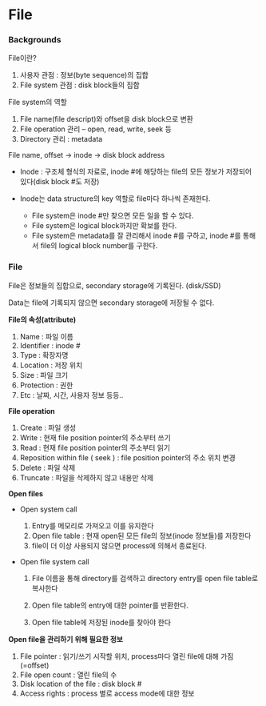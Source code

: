 # File

### Backgrounds

File이란?

1. 사용자 관점 : 정보(byte sequence)의 집합
2. File system 관점 : disk block들의 집합

File system의 역할
1. File name(file descript)와 offset을 disk block으로 변환
2. File operation 관리 – open, read, write, seek 등
3. Directory 관리 : metadata

File name, offset -&gt; inode -&gt; disk block address

- Inode : 구조체 형식의 자료로, inode #에 해당하는 file의 모든 정보가 저장되어 있다(disk block #도 저장)

- Inode는 data structure의 key 역할로 file마다 하나씩 존재한다.
  - File system은 inode #만 찾으면 모든 일을 할 수 있다.
  - File system은 logical block까지만 확보를 한다.
  - File system은 metadata를 잘 관리해서 inode #를 구하고, inode #를 통해서 file의 logical block number를 구한다.

### File

File은 정보들의 집합으로, secondary storage에 기록된다. (disk/SSD)

Data는 file에 기록되지 않으면 secondary storage에 저장될 수 없다.

**File의 속성(attribute)**

1. Name : 파일 이름
2. Identifier : inode #
3. Type : 확장자명
4. Location : 저장 위치
5. Size : 파일 크기
6. Protection : 권한
7. Etc : 날짜, 시간, 사용자 정보 등등..

**File operation**

1. Create : 파일 생성
2. Write : 현재 file position pointer의 주소부터 쓰기
3. Read : 현재 file position pointer의 주소부터 읽기
4. Reposition within file ( seek ) : file position pointer의 주소 위치 변경
5. Delete : 파일 삭제
6. Truncate : 파일을 삭제하지 않고 내용만 삭제

**Open files**

- Open system call

  1. Entry를 메모리로 가져오고 이를 유지한다
  2. Open file table : 현재 open된 모든 file의 정보(inode 정보들)를 저장한다
  3. file이 더 이상 사용되지 않으면 process에 의해서 종료된다.

- Open file system call

  1. File 이름을 통해 directory를 검색하고 directory entry를 open file table로 복사한다

  2. Open file table의 entry에 대한 pointer를 반환한다.

  3. Open file table에 저장된 inode를 찾아야 한다

**Open file을 관리하기 위해 필요한 정보**

1. File pointer : 읽기/쓰기 시작할 위치, process마다 열린 file에 대해 가짐 (=offset)
2. File open count : 열린 file의 수
3. Disk location of the file : disk block #
4. Access rights : process 별로 access mode에 대한 정보